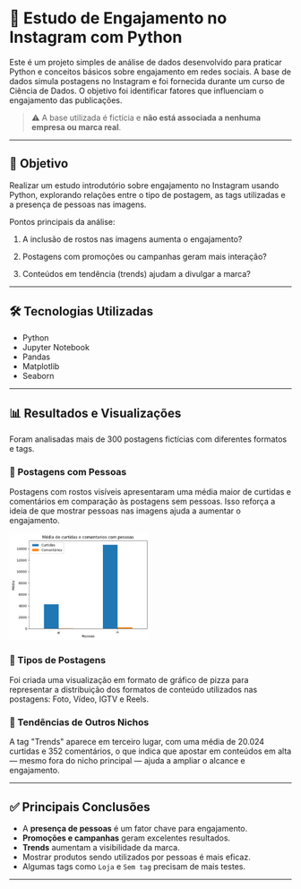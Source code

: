 # 📲 Estudo de Engajamento no Instagram com Python

Este é um projeto simples de análise de dados desenvolvido para praticar Python e conceitos básicos sobre engajamento em redes sociais. A base de dados simula postagens no Instagram e foi fornecida durante um curso de Ciência de Dados. O objetivo foi identificar fatores que influenciam o engajamento das publicações.

> ⚠️ A base utilizada é fictícia e **não está associada a nenhuma empresa ou marca real**.

---

## 🎯 Objetivo

Realizar um estudo introdutório sobre engajamento no Instagram usando Python, explorando relações entre o tipo de postagem, as tags utilizadas e a presença de pessoas nas imagens.

Pontos principais da análise:

1. A inclusão de rostos nas imagens aumenta o engajamento?

2. Postagens com promoções ou campanhas geram mais interação?

3. Conteúdos em tendência (trends) ajudam a divulgar a marca?

---

## 🛠️ Tecnologias Utilizadas

- Python  
- Jupyter Notebook  
- Pandas  
- Matplotlib  
- Seaborn  

---

## 📊 Resultados e Visualizações

Foram analisadas mais de 300 postagens fictícias com diferentes formatos e tags.

### 👥 Postagens com Pessoas

Postagens com rostos visíveis apresentaram uma média maior de curtidas e comentários em comparação às postagens sem pessoas. Isso reforça a ideia de que mostrar pessoas nas imagens ajuda a aumentar o engajamento.

<img src="Imagens/Media_Curtidas_Comentarios_Pessoa.png" alt="Gráfico Tipos" width="250">

### 📸 Tipos de Postagens

Foi criada uma visualização em formato de gráfico de pizza para representar a distribuição dos formatos de conteúdo utilizados nas postagens: Foto, Vídeo, IGTV e Reels.

### 🚀 Tendências de Outros Nichos

A tag "Trends" aparece em terceiro lugar, com uma média de 20.024 curtidas e 352 comentários, o que indica que apostar em conteúdos em alta — mesmo fora do nicho principal — ajuda a ampliar o alcance e engajamento.

---

## ✅ Principais Conclusões

- A **presença de pessoas** é um fator chave para engajamento.
- **Promoções e campanhas** geram excelentes resultados.
- **Trends** aumentam a visibilidade da marca.
- Mostrar produtos sendo utilizados por pessoas é mais eficaz.
- Algumas tags como `Loja` e `Sem tag` precisam de mais testes.

---

